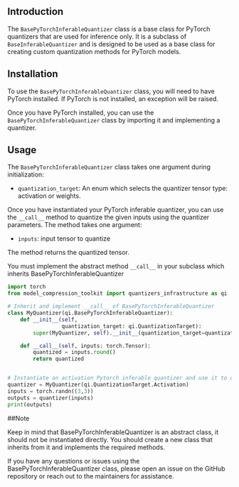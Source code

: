 ## Introduction

The `BasePyTorchInferableQuantizer` class is a base class for PyTorch quantizers that are used for inference only. It is a subclass of `BaseInferableQuantizer` and is designed to be used as a base class for creating custom quantization methods for PyTorch models.

## Installation

To use the `BasePyTorchInferableQuantizer` class, you will need to have PyTorch installed. If PyTorch is not installed, an exception will be raised.

Once you have PyTorch installed, you can use the `BasePyTorchInferableQuantizer` class by importing it and implementing a quantizer.

## Usage

The `BasePyTorchInferableQuantizer` class takes one argument during initialization:

- `quantization_target`: An enum which selects the quantizer tensor type: activation or weights.

Once you have instantiated your PyTorch inferable quantizer, you can use the `__call__` method to quantize the given inputs using the quantizer parameters. The method takes one argument:

- `inputs`: input tensor to quantize

The method returns the quantized tensor.

You must implement the abstract method `__call__` in your subclass which inherits BasePyTorchInferableQuantizer


```python
import torch
from model_compression_toolkit import quantizers_infrastructure as qi

# Inherit and implement __call__ of BasePyTorchInferableQuantizer
class MyQuantizer(qi.BasePyTorchInferableQuantizer):
    def __init__(self,
                 quantization_target: qi.QuantizationTarget):
        super(MyQuantizer, self).__init__(quantization_target=quantization_target)

    def __call__(self, inputs: torch.Tensor):
        quantized = inputs.round()
        return quantized


# Instantiate an activation Pytorch inferable quantizer and use it to quantize a random input.
quantizer = MyQuantizer(qi.QuantizationTarget.Activation)
inputs = torch.randn((3,3))
outputs = quantizer(inputs)
print(outputs)
```

##Note

Keep in mind that BasePyTorchInferableQuantizer is an abstract class, it should not be instantiated directly. You should create a new class that inherits from it and implements the required methods.

If you have any questions or issues using the BasePyTorchInferableQuantizer class, please open an issue on the GitHub repository or reach out to the maintainers for assistance.